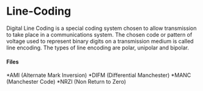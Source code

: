 # Line-Coding

Digital Line Coding is a special coding system chosen to allow transmission to take place in a communications system. The chosen code or pattern of voltage used to represent binary digits on a transmission medium is called line encoding. The types of line encoding are polar, unipolar and bipolar.

#### Files
*AMI (Alternate Mark Inversion)
*DIFM (Differential Manchester)
*MANC (Manchester Code)
*NRZI (Non Return to Zero)

